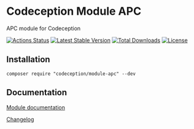 # Codeception Module APC

APC module for Codeception

[![Actions Status](https://github.com/Codeception/module-apc/workflows/CI/badge.svg)](https://github.com/Codeception/module-apc/actions)
[![Latest Stable Version](https://poser.pugx.org/codeception/module-apc/v/stable)](https://github.com/Codeception/module-apc/releases)
[![Total Downloads](https://poser.pugx.org/codeception/module-apc/downloads)](https://packagist.org/packages/codeception/module-apc)
[![License](https://poser.pugx.org/codeception/module-apc/license)](/LICENSE)

## Installation

```
composer require "codeception/module-apc" --dev
```

## Documentation

<a href="https://codeception.com/docs/modules/Apc">Module documentation</a>

[Changelog](https://github.com/Codeception/module-apc/releases)
